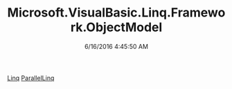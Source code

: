 ﻿---
title: Microsoft.VisualBasic.Linq.Framework.ObjectModel
date: 6/16/2016 4:45:50 AM
---

[Linq](T-Microsoft.VisualBasic.Linq.Framework.ObjectModel.Linq.html)
[ParallelLinq](T-Microsoft.VisualBasic.Linq.Framework.ObjectModel.ParallelLinq.html)
